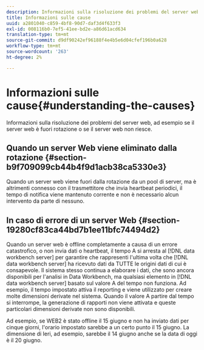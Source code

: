 ```yaml
---
description: Informazioni sulla risoluzione dei problemi del server web, ad esempio se il server web è fuori rotazione o se il server web non riesce.
title: Informazioni sulle cause
uuid: a2801040-c859-4bf8-90d7-daf3d4f633f3
exl-id: 008116b0-7ef5-41ee-bd2e-a86d61acd634
translation-type: tm+mt
source-git-commit: d9df90242ef96188f4e4b5e6d04cfef196b0a628
workflow-type: tm+mt
source-wordcount: '263'
ht-degree: 2%

---
```


# Informazioni sulle cause{#understanding-the-causes}

Informazioni sulla risoluzione dei problemi del server web, ad esempio se il server web è fuori rotazione o se il server web non riesce.

## Quando un server Web viene eliminato dalla rotazione {#section-b9f709099cb44b4f9d1acb38ca5330e3}

Quando un server web viene fuori dalla rotazione da un pool di server, ma è altrimenti connesso con il trasmettitore che invia heartbeat periodici, il tempo di notifica viene mantenuto corrente e non è necessario alcun intervento da parte di nessuno.

## In caso di errore di un server Web {#section-19280cf83ca44bd7b1ee11bfc74494d2}

Quando un server web è offline completamente a causa di un errore catastrofico, o non invia dati o heartbeat, il tempo A si arresta al [!DNL data workbench server] per garantire che rappresenti l&#39;ultima volta che [!DNL data workbench server] ha ricevuto dati da TUTTE le origini dati di cui è consapevole. Il sistema stesso continua a elaborare i dati, che sono ancora disponibili per l&#39;analisi in Data Workbench, ma qualsiasi elemento in [!DNL data workbench server] basato sul valore A del tempo non funziona. Ad esempio, il tempo impostato attiva il reporting e viene utilizzato per creare molte dimensioni derivate nel sistema. Quando il valore A partire dal tempo si interrompe, la generazione di rapporti non viene attivata e queste particolari dimensioni derivate non sono disponibili.

Ad esempio, se WEB2 è stato offline il 15 giugno e non ha inviato dati per cinque giorni, l&#39;orario impostato sarebbe a un certo punto il 15 giugno. La dimensione di Ieri, ad esempio, sarebbe il 14 giugno anche se la data di oggi è il 20 giugno.
